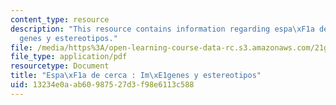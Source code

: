 ```yaml
---
content_type: resource
description: "This resource contains information regarding espa\xF1a de cerca : Im\xE1\
  genes y estereotipos."
file: /media/https%3A/open-learning-course-data-rc.s3.amazonaws.com/21g-704-spanish-iv-spring-2005/13234e0aab60987527d3f98e6113c588_MIT21G_704S05_imagenes.pdf
file_type: application/pdf
resourcetype: Document
title: "Espa\xF1a de cerca : Im\xE1genes y estereotipos"
uid: 13234e0a-ab60-9875-27d3-f98e6113c588
---
```

